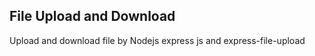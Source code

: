 <h2>File Upload and Download</h2>
<p>Upload and download file by Nodejs express js and express-file-upload</p>
